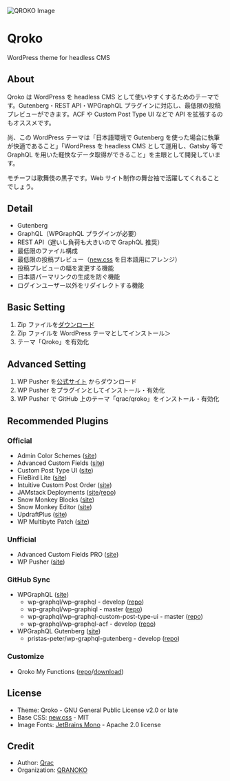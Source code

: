 ![QROKO Image](https://i.gyazo.com/34e95d8b62c171cc7ed6ada24909ad66.png)

# Qroko

WordPress theme for headless CMS

## About

Qroko は WordPress を headless CMS として使いやすくするためのテーマです。Gutenberg・REST API・WPGraphQL プラグインに対応し、最低限の投稿プレビューができます。ACF や Custom Post Type UI などで API を拡張するのもオススメです。

尚、この WordPress テーマは「日本語環境で Gutenberg を使った場合に執筆が快適であること」「WordPress を headless CMS として運用し、Gatsby 等で GraphQL を用いた軽快なデータ取得ができること」を主眼として開発しています。

モチーフは歌舞伎の黒子です。Web サイト制作の舞台袖で活躍してくれることでしょう。

## Detail

- Gutenberg
- GraphQL（WPGraphQL プラグインが必要）
- REST API（遅いし負荷も大きいので GraphQL 推奨）
- 最低限のファイル構成
- 最低限の投稿プレビュー（[new.css](https://newcss.net/) を日本語用にアレンジ）
- 投稿プレビューの幅を変更する機能
- 日本語パーマリンクの生成を防ぐ機能
- ログインユーザー以外をリダイレクトする機能

## Basic Setting

1. Zip ファイルを[ダウンロード](https://github.com/qrac/qroko/archive/master.zip)
2. Zip ファイルを WordPress テーマとしてインストール＞
3. テーマ「Qroko」を有効化

## Advanced Setting

1. WP Pusher を[公式サイト](https://wppusher.com/) からダウンロード
2. WP Pusher をプラグインとしてインストール・有効化
3. WP Pusher で GitHub 上のテーマ「qrac/qroko」をインストール・有効化

## Recommended Plugins

### Official

- Admin Color Schemes ([site](https://ja.wordpress.org/plugins/admin-color-schemes/))
- Advanced Custom Fields ([site](https://ja.wordpress.org/plugins/advanced-custom-fields/))
- Custom Post Type UI ([site](https://ja.wordpress.org/plugins/custom-post-type-ui/))
- FileBird Lite ([site](https://ja.wordpress.org/plugins/filebird/))
- Intuitive Custom Post Order ([site](https://ja.wordpress.org/plugins/intuitive-custom-post-order/))
- JAMstack Deployments ([site](https://ja.wordpress.org/plugins/wp-jamstack-deployments/)/[repo](https://github.com/crgeary/wp-jamstack-deployments))
- Snow Monkey Blocks ([site](https://ja.wordpress.org/plugins/snow-monkey-blocks/))
- Snow Monkey Editor ([site](https://ja.wordpress.org/plugins/snow-monkey-editor/))
- UpdraftPlus ([site](https://ja.wordpress.org/plugins/updraftplus/))
- WP Multibyte Patch ([site](https://ja.wordpress.org/plugins/wp-multibyte-patch/))

### Unfficial

- Advanced Custom Fields PRO ([site](https://www.advancedcustomfields.com/pro/))
- WP Pusher ([site](https://wppusher.com/))

### GitHub Sync

- WPGraphQL ([site](https://www.wpgraphql.com/))
  - wp-graphql/wp-graphql - develop ([repo](https://github.com/wp-graphql/wp-graphql))
  - wp-graphql/wp-graphiql - master ([repo](https://github.com/wp-graphql/wp-graphiql))
  - wp-graphql/wp-graphql-custom-post-type-ui - master ([repo](https://github.com/wp-graphql/wp-graphql-custom-post-type-ui))
  - wp-graphql/wp-graphql-acf - develop ([repo](https://github.com/wp-graphql/wp-graphql-acf))
- WPGraphQL Gutenberg ([site](https://wp-graphql-gutenberg.netlify.app/))
  - pristas-peter/wp-graphql-gutenberg - develop ([repo](https://github.com/pristas-peter/wp-graphql-gutenberg))

### Customize

- Qroko My Functions ([repo](https://github.com/qrac/qroko-my-functions)/[download](https://github.com/qrac/qroko-my-functions/archive/master.zip))

## License

- Theme: Qroko - GNU General Public License v2.0 or late
- Base CSS: [new.css](https://github.com/xz/new.css) - MIT
- Image Fonts: [JetBrains Mono](https://www.jetbrains.com/lp/mono/) - Apache 2.0 license

## Credit

- Author: [Qrac](https://qrac.jp)
- Organization: [QRANOKO](https://qranoko.jp)
